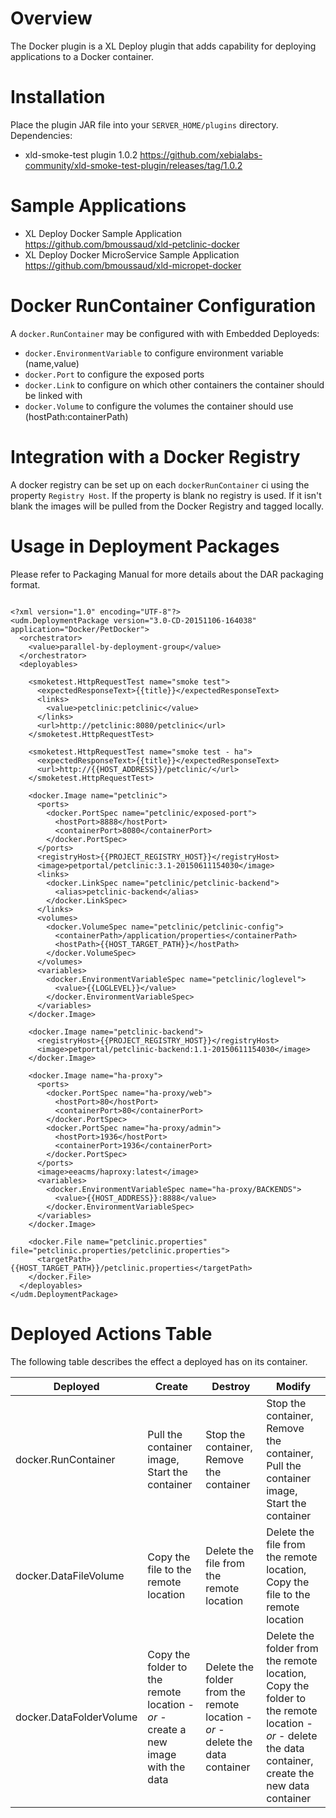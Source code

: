 # Overview #

The Docker plugin is a XL Deploy plugin that adds capability for deploying applications to a Docker container.

# Installation #

Place the plugin JAR file into your `SERVER_HOME/plugins` directory.
Dependencies:
* xld-smoke-test plugin 1.0.2 https://github.com/xebialabs-community/xld-smoke-test-plugin/releases/tag/1.0.2


# Sample Applications #
* XL Deploy Docker Sample Application https://github.com/bmoussaud/xld-petclinic-docker
* XL Deploy Docker MicroService Sample Application https://github.com/bmoussaud/xld-micropet-docker

# Docker RunContainer Configuration #

A `docker.RunContainer` may be configured with with Embedded Deployeds:
* `docker.EnvironmentVariable` to configure environment variable (name,value)
* `docker.Port` to configure the exposed ports
* `docker.Link` to configure on which other containers the container should be linked with
* `docker.Volume` to configure the volumes the container should use (hostPath:containerPath)


# Integration with a Docker Registry #

A docker registry can be set up on each `dockerRunContainer` ci using the property `Registry Host`. If the property is blank no registry is used. If it isn't blank the images will be pulled from the Docker Registry and tagged locally.


# Usage in Deployment Packages #

Please refer to Packaging Manual for more details about the DAR packaging format.

```

<?xml version="1.0" encoding="UTF-8"?>
<udm.DeploymentPackage version="3.0-CD-20151106-164038" application="Docker/PetDocker">
  <orchestrator>
    <value>parallel-by-deployment-group</value>
  </orchestrator>
  <deployables>
    
    <smoketest.HttpRequestTest name="smoke test">
      <expectedResponseText>{{title}}</expectedResponseText>
      <links>
        <value>petclinic:petclinic</value>
      </links>
      <url>http://petclinic:8080/petclinic</url>
    </smoketest.HttpRequestTest>
    
    <smoketest.HttpRequestTest name="smoke test - ha">
      <expectedResponseText>{{title}}</expectedResponseText>
      <url>http://{{HOST_ADDRESS}}/petclinic/</url>
    </smoketest.HttpRequestTest>
    
    <docker.Image name="petclinic">
      <ports>
        <docker.PortSpec name="petclinic/exposed-port">
          <hostPort>8888</hostPort>
          <containerPort>8080</containerPort>
        </docker.PortSpec>
      </ports>
      <registryHost>{{PROJECT_REGISTRY_HOST}}</registryHost>
      <image>petportal/petclinic:3.1-20150611154030</image>
      <links>
        <docker.LinkSpec name="petclinic/petclinic-backend">
          <alias>petclinic-backend</alias>
        </docker.LinkSpec>
      </links>
      <volumes>
        <docker.VolumeSpec name="petclinic/petclinic-config">
          <containerPath>/application/properties</containerPath>
          <hostPath>{{HOST_TARGET_PATH}}</hostPath>
        </docker.VolumeSpec>
      </volumes>
      <variables>
        <docker.EnvironmentVariableSpec name="petclinic/loglevel">
          <value>{{LOGLEVEL}}</value>
        </docker.EnvironmentVariableSpec>
      </variables>
    </docker.Image>
    
    <docker.Image name="petclinic-backend">
      <registryHost>{{PROJECT_REGISTRY_HOST}}</registryHost>
      <image>petportal/petclinic-backend:1.1-20150611154030</image>
    </docker.Image>
    
    <docker.Image name="ha-proxy">
      <ports>
        <docker.PortSpec name="ha-proxy/web">
          <hostPort>80</hostPort>
          <containerPort>80</containerPort>
        </docker.PortSpec>
        <docker.PortSpec name="ha-proxy/admin">
          <hostPort>1936</hostPort>
          <containerPort>1936</containerPort>
        </docker.PortSpec>
      </ports>
      <image>eeacms/haproxy:latest</image>
      <variables>
        <docker.EnvironmentVariableSpec name="ha-proxy/BACKENDS">
          <value>{{HOST_ADDRESS}}:8888</value>
        </docker.EnvironmentVariableSpec>
      </variables>
    </docker.Image>
    
    <docker.File name="petclinic.properties" file="petclinic.properties/petclinic.properties">
      <targetPath>{{HOST_TARGET_PATH}}/petclinic.properties</targetPath>
    </docker.File>
  </deployables>
</udm.DeploymentPackage>

```

# Deployed Actions Table  #

The following table describes the effect a deployed has on its container.

| Deployed | Create | Destroy | Modify |
|----------|--------|---------|--------|
| docker.RunContainer| Pull the container image, Start the container | Stop the container, Remove the container | Stop the container, Remove the container, Pull the container image, Start the container  |
| docker.DataFileVolume| Copy the file to the remote location | Delete the file from the remote location | Delete the file from the remote location, Copy the file to the remote location|
| docker.DataFolderVolume| Copy the folder to the remote location - *or* - create a new image with the data| Delete the folder from the remote location - *or* - delete the data container | Delete the folder from the remote location, Copy the folder to the remote location - *or* - delete the data container, create the new data container |

